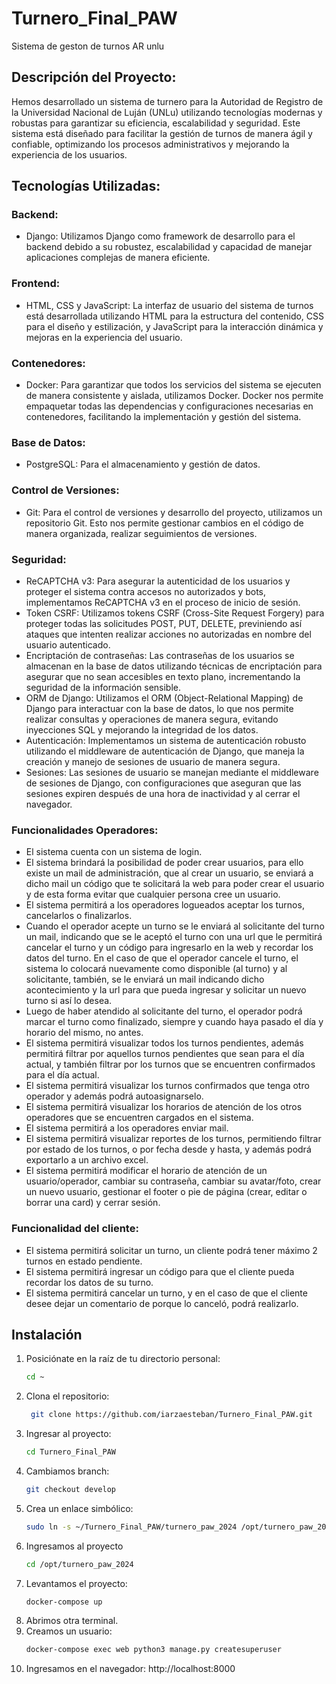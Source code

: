 # Turnero_Final_PAW
Sistema de geston de turnos AR unlu

## Descripción del Proyecto: 
Hemos desarrollado un sistema de turnero para la Autoridad de Registro de la Universidad Nacional de Luján (UNLu) utilizando tecnologías modernas y robustas para garantizar su eficiencia, escalabilidad y seguridad. Este sistema está diseñado para facilitar la gestión de turnos de manera ágil y confiable, optimizando los procesos administrativos y mejorando la experiencia de los usuarios.

## Tecnologías Utilizadas:
### Backend:
- Django: Utilizamos Django como framework de desarrollo para el backend debido a su robustez, escalabilidad y capacidad de manejar aplicaciones complejas de manera eficiente.
### Frontend:
- HTML, CSS y JavaScript: La interfaz de usuario del sistema de turnos está desarrollada utilizando HTML para la estructura del contenido, CSS para el diseño y estilización, y JavaScript para la interacción dinámica y mejoras en la experiencia del usuario.
### Contenedores:
- Docker: Para garantizar que todos los servicios del sistema se ejecuten de manera consistente y aislada, utilizamos Docker. Docker nos permite empaquetar todas las dependencias y configuraciones necesarias en contenedores, facilitando la implementación y gestión del sistema.
### Base de Datos:
- PostgreSQL: Para el almacenamiento y gestión de datos.
### Control de Versiones:
- Git: Para el control de versiones y desarrollo del proyecto, utilizamos un repositorio Git. Esto nos permite gestionar cambios en el código de manera organizada, realizar seguimientos de versiones.
### Seguridad:
- ReCAPTCHA v3: Para asegurar la autenticidad de los usuarios y proteger el sistema contra accesos no autorizados y bots, implementamos ReCAPTCHA v3 en el proceso de inicio de sesión.
- Token CSRF: Utilizamos tokens CSRF (Cross-Site Request Forgery) para proteger todas las solicitudes POST, PUT, DELETE, previniendo así ataques que intenten realizar acciones no autorizadas en nombre del usuario autenticado.
- Encriptación de contraseñas: Las contraseñas de los usuarios se almacenan en la base de datos utilizando técnicas de encriptación para asegurar que no sean accesibles en texto plano, incrementando la seguridad de la información sensible.
- ORM de Django: Utilizamos el ORM (Object-Relational Mapping) de Django para interactuar con la base de datos, lo que nos permite realizar consultas y operaciones de manera segura, evitando inyecciones SQL y mejorando la integridad de los datos.
- Autenticación: Implementamos un sistema de autenticación robusto utilizando el middleware de autenticación de Django, que maneja la creación y manejo de sesiones de usuario de manera segura.
- Sesiones: Las sesiones de usuario se manejan mediante el middleware de sesiones de Django, con configuraciones que aseguran que las sesiones expiren después de una hora de inactividad y al cerrar el navegador.

### Funcionalidades Operadores:
- El sistema cuenta con un sistema de login.
- El sistema brindará la posibilidad de poder crear usuarios, para ello existe un mail de administración, que al crear un usuario, se enviará a dicho mail un código que te solicitará la web para poder crear el usuario y de esta forma evitar que cualquier persona cree un usuario.
- El sistema permitirá a los operadores logueados aceptar los turnos, cancelarlos o finalizarlos.
- Cuando el operador acepte un turno se le enviará al solicitante del turno un mail, indicando que se le aceptó el turno con una url que le permitirá cancelar el turno y un código para ingresarlo en la web y recordar los datos del turno. En el caso de que el operador cancele el turno, el sistema lo colocará nuevamente como disponible (al turno) y al solicitante, también, se le enviará un mail indicando dicho acontecimiento y la url para que pueda ingresar y solicitar un nuevo turno si así lo desea.
- Luego de haber atendido al solicitante del turno, el operador podrá marcar el turno como finalizado, siempre y cuando haya pasado el día y horario del mismo, no antes. 
- El sistema permitirá visualizar todos los turnos pendientes, además permitirá filtrar por aquellos turnos pendientes que sean para el día actual, y también filtrar por los turnos que se encuentren confirmados para el día actual.
- El sistema permitirá visualizar los turnos confirmados que tenga otro operador y además podrá autoasignarselo.
- El sistema permitirá visualizar los horarios de atención de los otros operadores que se encuentren cargados en el sistema.
- El sistema permitirá a los operadores enviar mail.
- El sistema permitirá visualizar reportes de los turnos, permitiendo filtrar por estado de los turnos, o por fecha desde y hasta, y además podrá exportarlo a un archivo excel.
- El sistema permitirá modificar el horario de atención de un usuario/operador, cambiar su contraseña, cambiar su avatar/foto, crear un nuevo usuario, gestionar el footer o pie de página (crear, editar o borrar una card) y cerrar sesión.  

### Funcionalidad del cliente:

- El sistema permitirá solicitar un turno, un cliente podrá tener máximo 2 turnos en estado pendiente.
- El sistema permitirá ingresar un código para que el cliente pueda recordar los datos de su turno.
- El sistema permitirá cancelar un turno, y en el caso de que el cliente desee dejar un comentario de porque lo canceló, podrá realizarlo.




## Instalación

1. Posiciónate en la raíz de tu directorio personal:
   ```bash
   cd ~

2. Clona el repositorio:
   ```bash
    git clone https://github.com/iarzaesteban/Turnero_Final_PAW.git
3. Ingresar al proyecto:
   ```bash
   cd Turnero_Final_PAW
4. Cambiamos branch:
   ```bash
   git checkout develop
5. Crea un enlace simbólico:
   ```bash
   sudo ln -s ~/Turnero_Final_PAW/turnero_paw_2024 /opt/turnero_paw_2024
6. Ingresamos al proyecto
   ```bash
   cd /opt/turnero_paw_2024
7. Levantamos el proyecto:
   ```bash
   docker-compose up
8. Abrimos otra terminal.
9. Creamos un usuario:
    ```bash
    docker-compose exec web python3 manage.py createsuperuser
10. Ingresamos en el navegador:
   http://localhost:8000


